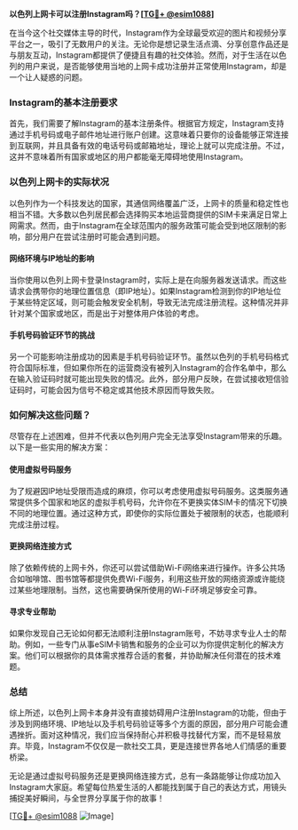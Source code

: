 **以色列上网卡可以注册Instagram吗？[[TG💪+ @esim1088](https://t.me/s/esim1088)]**

在当今这个社交媒体主导的时代，Instagram作为全球最受欢迎的图片和视频分享平台之一，吸引了无数用户的关注。无论你是想记录生活点滴、分享创意作品还是与朋友互动，Instagram都提供了便捷且有趣的社交体验。然而，对于生活在以色列的用户来说，是否能够使用当地的上网卡成功注册并正常使用Instagram，却是一个让人疑惑的问题。

### Instagram的基本注册要求

首先，我们需要了解Instagram的基本注册条件。根据官方规定，Instagram支持通过手机号码或电子邮件地址进行账户创建。这意味着只要你的设备能够正常连接到互联网，并且具备有效的电话号码或邮箱地址，理论上就可以完成注册。不过，这并不意味着所有国家或地区的用户都能毫无障碍地使用Instagram。

### 以色列上网卡的实际状况

以色列作为一个科技发达的国家，其通信网络覆盖广泛，上网卡的质量和稳定性也相当不错。大多数以色列居民都会选择购买本地运营商提供的SIM卡来满足日常上网需求。然而，由于Instagram在全球范围内的服务政策可能会受到地区限制的影响，部分用户在尝试注册时可能会遇到问题。

#### 网络环境与IP地址的影响

当你使用以色列上网卡登录Instagram时，实际上是在向服务器发送请求。而这些请求会携带你的地理位置信息（即IP地址）。如果Instagram检测到你的IP地址位于某些特定区域，则可能会触发安全机制，导致无法完成注册流程。这种情况并非针对某个国家或地区，而是出于对整体用户体验的考虑。

#### 手机号码验证环节的挑战

另一个可能影响注册成功的因素是手机号码验证环节。虽然以色列的手机号码格式符合国际标准，但如果你所在的运营商没有被列入Instagram的合作名单中，那么在输入验证码时就可能出现失败的情况。此外，部分用户反映，在尝试接收短信验证码时，可能会因为信号不稳定或其他技术原因而导致失败。

### 如何解决这些问题？

尽管存在上述困难，但并不代表以色列用户完全无法享受Instagram带来的乐趣。以下是一些实用的解决方案：

#### 使用虚拟号码服务

为了规避因IP地址受限而造成的麻烦，你可以考虑使用虚拟号码服务。这类服务通常提供多个国家和地区的虚拟手机号码，允许你在不更换实体SIM卡的情况下切换不同的地理位置。通过这种方式，即使你的实际位置处于被限制的状态，也能顺利完成注册过程。

#### 更换网络连接方式

除了依赖传统的上网卡外，你还可以尝试借助Wi-Fi网络来进行操作。许多公共场合如咖啡馆、图书馆等都提供免费Wi-Fi服务，利用这些开放的网络资源或许能绕过某些地理限制。当然，这也需要确保所使用的Wi-Fi环境足够安全可靠。

#### 寻求专业帮助

如果你发现自己无论如何都无法顺利注册Instagram账号，不妨寻求专业人士的帮助。例如，一些专门从事eSIM卡销售和服务的企业可以为你提供定制化的解决方案。他们可以根据你的具体需求推荐合适的套餐，并协助解决任何潜在的技术难题。

### 总结

综上所述，以色列上网卡本身并没有直接妨碍用户注册Instagram的功能，但由于涉及到网络环境、IP地址以及手机号码验证等多个方面的原因，部分用户可能会遭遇挫折。面对这种情况，我们应当保持耐心并积极寻找替代方案，而不是轻易放弃。毕竟，Instagram不仅仅是一款社交工具，更是连接世界各地人们情感的重要桥梁。

无论是通过虚拟号码服务还是更换网络连接方式，总有一条路能够让你成功加入Instagram大家庭。希望每位热爱生活的人都能找到属于自己的表达方式，用镜头捕捉美好瞬间，与全世界分享属于你的故事！

[[TG💪+ @esim1088](https://t.me/s/esim1088) ![Image](https://i.postimg.cc/4NQfJmqS/Snipaste-2025-05-13-00-14-12.png)]